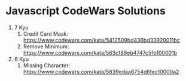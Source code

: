 # Javascript CodeWars Solutions

1. 7 Kyu
    1. Credit Card Mask: https://www.codewars.com/kata/5412509bd436bd33920011bc
    2. Remove Minimum: https://www.codewars.com/kata/563cf89eb4747c5fb100001b
2. 6 Kyu
    1. Missing Character: https://www.codewars.com/kata/5839edaa6754d6fec10000a2